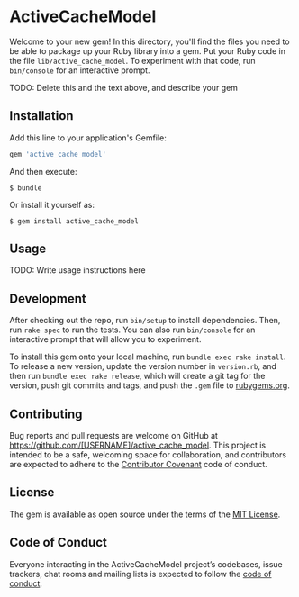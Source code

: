 # ActiveCacheModel

Welcome to your new gem! In this directory, you'll find the files you need to be able to package up your Ruby library into a gem. Put your Ruby code in the file `lib/active_cache_model`. To experiment with that code, run `bin/console` for an interactive prompt.

TODO: Delete this and the text above, and describe your gem

## Installation

Add this line to your application's Gemfile:

```ruby
gem 'active_cache_model'
```

And then execute:

    $ bundle

Or install it yourself as:

    $ gem install active_cache_model

## Usage

TODO: Write usage instructions here

## Development

After checking out the repo, run `bin/setup` to install dependencies. Then, run `rake spec` to run the tests. You can also run `bin/console` for an interactive prompt that will allow you to experiment.

To install this gem onto your local machine, run `bundle exec rake install`. To release a new version, update the version number in `version.rb`, and then run `bundle exec rake release`, which will create a git tag for the version, push git commits and tags, and push the `.gem` file to [rubygems.org](https://rubygems.org).

## Contributing

Bug reports and pull requests are welcome on GitHub at https://github.com/[USERNAME]/active_cache_model. This project is intended to be a safe, welcoming space for collaboration, and contributors are expected to adhere to the [Contributor Covenant](http://contributor-covenant.org) code of conduct.

## License

The gem is available as open source under the terms of the [MIT License](https://opensource.org/licenses/MIT).

## Code of Conduct

Everyone interacting in the ActiveCacheModel project’s codebases, issue trackers, chat rooms and mailing lists is expected to follow the [code of conduct](https://github.com/[USERNAME]/active_cache_model/blob/master/CODE_OF_CONDUCT.md).
